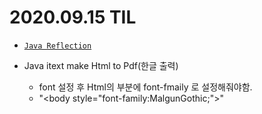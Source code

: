 # 2020.09.15 TIL
- [`Java Reflection`]

- Java itext make Html to Pdf(한글 출력)
  - font 설정 후 Html의 <body> 부분에 font-fmaily 로 설정해줘야함.
  - "<body style=\"font-family:MalgunGothic;\">"
  
[`Java Reflection`]: https://blog.naver.com/zzang9ha?Redirect=Write&categoryNo=10
